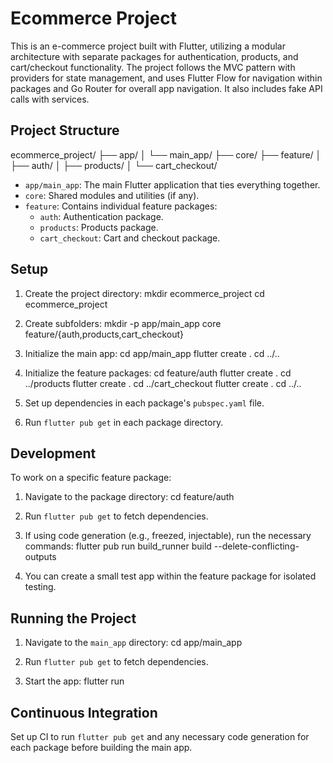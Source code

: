 # Ecommerce Project

This is an e-commerce project built with Flutter, utilizing a modular architecture with separate packages for authentication, products, and cart/checkout functionality. The project follows the MVC pattern with providers for state management, and uses Flutter Flow for navigation within packages and Go Router for overall app navigation. It also includes fake API calls with services.

## Project Structure
ecommerce_project/
├── app/
│   └── main_app/
├── core/
├── feature/
│   ├── auth/
│   ├── products/
│   └── cart_checkout/

- `app/main_app`: The main Flutter application that ties everything together.
- `core`: Shared modules and utilities (if any).
- `feature`: Contains individual feature packages:
    - `auth`: Authentication package.
    - `products`: Products package.
    - `cart_checkout`: Cart and checkout package.

## Setup

1. Create the project directory:
  mkdir ecommerce_project
  cd ecommerce_project

2. Create subfolders:
   mkdir -p app/main_app core feature/{auth,products,cart_checkout}

3. Initialize the main app:
   cd app/main_app
   flutter create .
   cd ../..

4. Initialize the feature packages:
    cd feature/auth
    flutter create .
    cd ../products
    flutter create .
    cd ../cart_checkout
    flutter create .
    cd ../..

5. Set up dependencies in each package's `pubspec.yaml` file.

6. Run `flutter pub get` in each package directory.

## Development

To work on a specific feature package:

1. Navigate to the package directory:
   cd feature/auth

2. Run `flutter pub get` to fetch dependencies.

3. If using code generation (e.g., freezed, injectable), run the necessary commands:
   flutter pub run build_runner build --delete-conflicting-outputs

4. You can create a small test app within the feature package for isolated testing.

## Running the Project

1. Navigate to the `main_app` directory:
   cd app/main_app

2. Run `flutter pub get` to fetch dependencies.

3. Start the app:
   flutter run

## Continuous Integration

Set up CI to run `flutter pub get` and any necessary code generation for each package before building the main app.